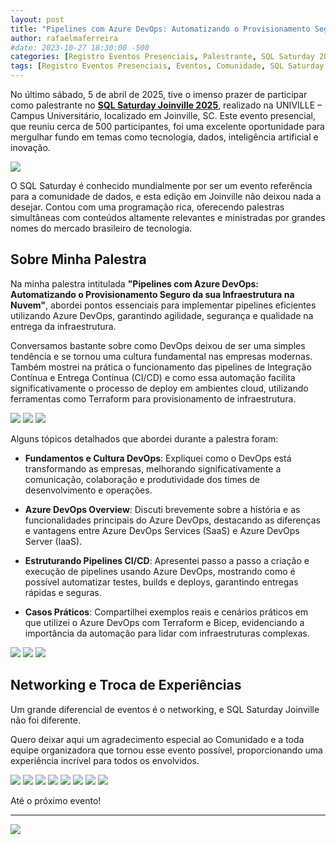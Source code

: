 ```yaml
---
layout: post
title: "Pipelines com Azure DevOps: Automatizando o Provisionamento Seguro da sua infraestrutura na nuvem"
author: rafaelmaferreira
#date: 2023-10-27 18:30:00 -500
categories: [Registro Eventos Presenciais, Palestrante, SQL Saturday 2025 by Comunidado]
tags: [Registro Eventos Presenciais, Eventos, Comunidade, SQL Saturday 2025 by Comunidado]
---
```


No último sábado, 5 de abril de 2025, tive o imenso prazer de participar como palestrante no [**SQL Saturday Joinville 2025**](https://sqlsaturday.com/2025-04-05-sqlsaturday1104/), realizado na UNIVILLE – Campus Universitário, localizado em Joinville, SC. Este evento presencial, que reuniu cerca de 500 participantes, foi uma excelente oportunidade para mergulhar fundo em temas como tecnologia, dados, inteligência artificial e inovação.

![](https://stoblobcertificados011.blob.core.windows.net/imagens-blog/posts/sqlsaturday/01.jpg)

O SQL Saturday é conhecido mundialmente por ser um evento referência para a comunidade de dados, e esta edição em Joinville não deixou nada a desejar. Contou com uma programação rica, oferecendo palestras simultâneas com conteúdos altamente relevantes e ministradas por grandes nomes do mercado brasileiro de tecnologia.

## Sobre Minha Palestra

Na minha palestra intitulada **"Pipelines com Azure DevOps: Automatizando o Provisionamento Seguro da sua Infraestrutura na Nuvem"**, abordei pontos essenciais para implementar pipelines eficientes utilizando Azure DevOps, garantindo agilidade, segurança e qualidade na entrega da infraestrutura.

Conversamos bastante sobre como DevOps deixou de ser uma simples tendência e se tornou uma cultura fundamental nas empresas modernas. Também mostrei na prática o funcionamento das pipelines de Integração Contínua e Entrega Contínua (CI/CD) e como essa automação facilita significativamente o processo de deploy em ambientes cloud, utilizando ferramentas como Terraform para provisionamento de infraestrutura.

![](https://stoblobcertificados011.blob.core.windows.net/imagens-blog/posts/sqlsaturday/2.heic)
![](https://stoblobcertificados011.blob.core.windows.net/imagens-blog/posts/sqlsaturday/3.heic)
![](https://stoblobcertificados011.blob.core.windows.net/imagens-blog/posts/sqlsaturday/4.heic)

Alguns tópicos detalhados que abordei durante a palestra foram:

- **Fundamentos e Cultura DevOps**: Expliquei como o DevOps está transformando as empresas, melhorando significativamente a comunicação, colaboração e produtividade dos times de desenvolvimento e operações.

- **Azure DevOps Overview**: Discuti brevemente sobre a história e as funcionalidades principais do Azure DevOps, destacando as diferenças e vantagens entre Azure DevOps Services (SaaS) e Azure DevOps Server (IaaS).

- **Estruturando Pipelines CI/CD**: Apresentei passo a passo a criação e execução de pipelines usando Azure DevOps, mostrando como é possível automatizar testes, builds e deploys, garantindo entregas rápidas e seguras.

- **Casos Práticos**: Compartilhei exemplos reais e cenários práticos em que utilizei o Azure DevOps com Terraform e Bicep, evidenciando a importância da automação para lidar com infraestruturas complexas.

![](https://stoblobcertificados011.blob.core.windows.net/imagens-blog/posts/sqlsaturday/5.heic)
![](https://stoblobcertificados011.blob.core.windows.net/imagens-blog/posts/sqlsaturday/6.heic)
![](https://stoblobcertificados011.blob.core.windows.net/imagens-blog/posts/sqlsaturday/7.jpg)

## Networking e Troca de Experiências

Um grande diferencial de eventos é o networking, e SQL Saturday Joinville não foi diferente.

Quero deixar aqui um agradecimento especial ao Comunidado e a toda equipe organizadora que tornou esse evento possível, proporcionando uma experiência incrível para todos os envolvidos.

![](https://stoblobcertificados011.blob.core.windows.net/imagens-blog/posts/sqlsaturday/8.jpg)
![](https://stoblobcertificados011.blob.core.windows.net/imagens-blog/posts/sqlsaturday/9.jpg)
![](https://stoblobcertificados011.blob.core.windows.net/imagens-blog/posts/sqlsaturday/10.heic)
![](https://stoblobcertificados011.blob.core.windows.net/imagens-blog/posts/sqlsaturday/11.jpg)
![](https://stoblobcertificados011.blob.core.windows.net/imagens-blog/posts/sqlsaturday/12.heic)
![](https://stoblobcertificados011.blob.core.windows.net/imagens-blog/posts/sqlsaturday/13.heic)
![](https://stoblobcertificados011.blob.core.windows.net/imagens-blog/posts/sqlsaturday/14.jpg)
![](https://stoblobcertificados011.blob.core.windows.net/imagens-blog/posts/sqlsaturday/15.jpg)

Até o próximo evento!

---
![](https://stoblobcertificados011.blob.core.windows.net/imagens-blog/posts/Logo2.png)
